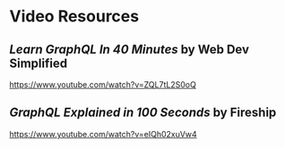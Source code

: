 # Video Resources

## *Learn GraphQL In 40 Minutes* by Web Dev Simplified
https://www.youtube.com/watch?v=ZQL7tL2S0oQ

## *GraphQL Explained in 100 Seconds* by Fireship
https://www.youtube.com/watch?v=eIQh02xuVw4